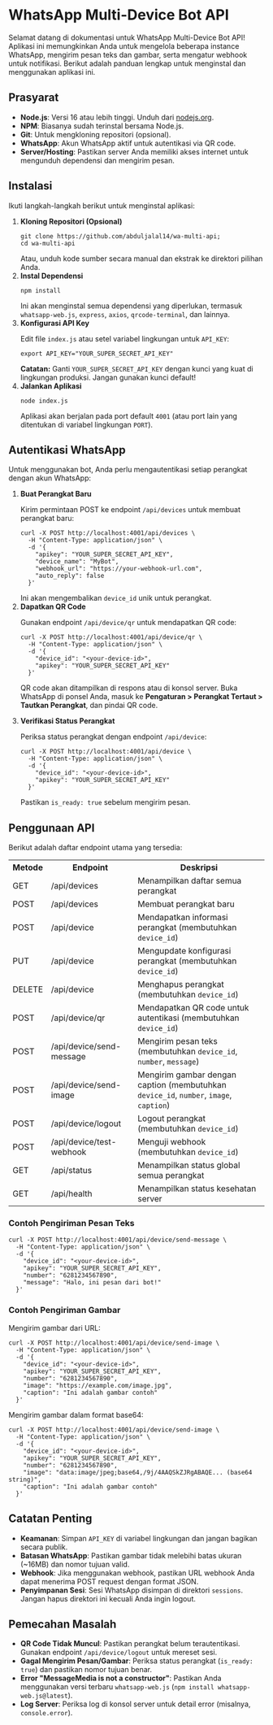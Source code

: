 <!DOCTYPE html>
<html lang="id">
<head>
  <meta charset="UTF-8">
  <meta name="viewport" content="width=device-width, initial-scale=1.0">
</head>
<body>
  <h1>WhatsApp Multi-Device Bot API</h1>
  <p>Selamat datang di dokumentasi untuk WhatsApp Multi-Device Bot API! Aplikasi ini memungkinkan Anda untuk mengelola beberapa instance WhatsApp, mengirim pesan teks dan gambar, serta mengatur webhook untuk notifikasi. Berikut adalah panduan lengkap untuk menginstal dan menggunakan aplikasi ini.</p>

  <h2>Prasyarat</h2>
  <ul>
    <li><strong>Node.js</strong>: Versi 16 atau lebih tinggi. Unduh dari <a href="https://nodejs.org">nodejs.org</a>.</li>
    <li><strong>NPM</strong>: Biasanya sudah terinstal bersama Node.js.</li>
    <li><strong>Git</strong>: Untuk mengkloning repositori (opsional).</li>
    <li><strong>WhatsApp</strong>: Akun WhatsApp aktif untuk autentikasi via QR code.</li>
    <li><strong>Server/Hosting</strong>: Pastikan server Anda memiliki akses internet untuk mengunduh dependensi dan mengirim pesan.</li>
  </ul>

  <h2>Instalasi</h2>
  <p>Ikuti langkah-langkah berikut untuk menginstal aplikasi:</p>
  <ol>
    <li><strong>Kloning Repositori (Opsional)</strong>
      <pre><code>git clone https://github.com/abduljalal14/wa-multi-api;
cd wa-multi-api</code></pre>
      Atau, unduh kode sumber secara manual dan ekstrak ke direktori pilihan Anda.
    </li>
    <li><strong>Instal Dependensi</strong>
      <pre><code>npm install</code></pre>
      Ini akan menginstal semua dependensi yang diperlukan, termasuk <code>whatsapp-web.js</code>, <code>express</code>, <code>axios</code>, <code>qrcode-terminal</code>, dan lainnya.
    </li>
    <li><strong>Konfigurasi API Key</strong>
      <p>Edit file <code>index.js</code> atau setel variabel lingkungan untuk <code>API_KEY</code>:</p>
      <pre><code>export API_KEY="YOUR_SUPER_SECRET_API_KEY"</code></pre>
      <div class="note">
        <strong>Catatan:</strong> Ganti <code>YOUR_SUPER_SECRET_API_KEY</code> dengan kunci yang kuat di lingkungan produksi. Jangan gunakan kunci default!
      </div>
    </li>
    <li><strong>Jalankan Aplikasi</strong>
      <pre><code>node index.js</code></pre>
      Aplikasi akan berjalan pada port default <code>4001</code> (atau port lain yang ditentukan di variabel lingkungan <code>PORT</code>).
    </li>
  </ol>

  <h2>Autentikasi WhatsApp</h2>
  <p>Untuk menggunakan bot, Anda perlu mengautentikasi setiap perangkat dengan akun WhatsApp:</p>
  <ol>
    <li><strong>Buat Perangkat Baru</strong>
      <p>Kirim permintaan POST ke endpoint <code>/api/devices</code> untuk membuat perangkat baru:</p>
      <pre><code>curl -X POST http://localhost:4001/api/devices \
  -H "Content-Type: application/json" \
  -d '{
    "apikey": "YOUR_SUPER_SECRET_API_KEY",
    "device_name": "MyBot",
    "webhook_url": "https://your-webhook-url.com",
    "auto_reply": false
  }'</code></pre>
      Ini akan mengembalikan <code>device_id</code> unik untuk perangkat.
    </li>
    <li><strong>Dapatkan QR Code</strong>
      <p>Gunakan endpoint <code>/api/device/qr</code> untuk mendapatkan QR code:</p>
      <pre><code>curl -X POST http://localhost:4001/api/device/qr \
  -H "Content-Type: application/json" \
  -d '{
    "device_id": "&lt;your-device-id&gt;",
    "apikey": "YOUR_SUPER_SECRET_API_KEY"
  }'</code></pre>
      <p>QR code akan ditampilkan di respons atau di konsol server. Buka WhatsApp di ponsel Anda, masuk ke <strong>Pengaturan > Perangkat Tertaut > Tautkan Perangkat</strong>, dan pindai QR code.</p>
    </li>
    <li><strong>Verifikasi Status Perangkat</strong>
      <p>Periksa status perangkat dengan endpoint <code>/api/device</code>:</p>
      <pre><code>curl -X POST http://localhost:4001/api/device \
  -H "Content-Type: application/json" \
  -d '{
    "device_id": "&lt;your-device-id&gt;",
    "apikey": "YOUR_SUPER_SECRET_API_KEY"
  }'</code></pre>
      Pastikan <code>is_ready: true</code> sebelum mengirim pesan.
    </li>
  </ol>

  <h2>Penggunaan API</h2>
  <p>Berikut adalah daftar endpoint utama yang tersedia:</p>
  <table class="endpoint-table">
    <tr>
      <th>Metode</th>
      <th>Endpoint</th>
      <th>Deskripsi</th>
    </tr>
    <tr>
      <td>GET</td>
      <td>/api/devices</td>
      <td>Menampilkan daftar semua perangkat</td>
    </tr>
    <tr>
      <td>POST</td>
      <td>/api/devices</td>
      <td>Membuat perangkat baru</td>
    </tr>
    <tr>
      <td>POST</td>
      <td>/api/device</td>
      <td>Mendapatkan informasi perangkat (membutuhkan <code>device_id</code>)</td>
    </tr>
    <tr>
      <td>PUT</td>
      <td>/api/device</td>
      <td>Mengupdate konfigurasi perangkat (membutuhkan <code>device_id</code>)</td>
    </tr>
    <tr>
      <td>DELETE</td>
      <td>/api/device</td>
      <td>Menghapus perangkat (membutuhkan <code>device_id</code>)</td>
    </tr>
    <tr>
      <td>POST</td>
      <td>/api/device/qr</td>
      <td>Mendapatkan QR code untuk autentikasi (membutuhkan <code>device_id</code>)</td>
    </tr>
    <tr>
      <td>POST</td>
      <td>/api/device/send-message</td>
      <td>Mengirim pesan teks (membutuhkan <code>device_id</code>, <code>number</code>, <code>message</code>)</td>
    </tr>
    <tr>
      <td>POST</td>
      <td>/api/device/send-image</td>
      <td>Mengirim gambar dengan caption (membutuhkan <code>device_id</code>, <code>number</code>, <code>image</code>, <code>caption</code>)</td>
    </tr>
    <tr>
      <td>POST</td>
      <td>/api/device/logout</td>
      <td>Logout perangkat (membutuhkan <code>device_id</code>)</td>
    </tr>
    <tr>
      <td>POST</td>
      <td>/api/device/test-webhook</td>
      <td>Menguji webhook (membutuhkan <code>device_id</code>)</td>
    </tr>
    <tr>
      <td>GET</td>
      <td>/api/status</td>
      <td>Menampilkan status global semua perangkat</td>
    </tr>
    <tr>
      <td>GET</td>
      <td>/api/health</td>
      <td>Menampilkan status kesehatan server</td>
    </tr>
  </table>

  <h3>Contoh Pengiriman Pesan Teks</h3>
  <pre><code>curl -X POST http://localhost:4001/api/device/send-message \
  -H "Content-Type: application/json" \
  -d '{
    "device_id": "&lt;your-device-id&gt;",
    "apikey": "YOUR_SUPER_SECRET_API_KEY",
    "number": "6281234567890",
    "message": "Halo, ini pesan dari bot!"
  }'</code></pre>

  <h3>Contoh Pengiriman Gambar</h3>
  <p>Mengirim gambar dari URL:</p>
  <pre><code>curl -X POST http://localhost:4001/api/device/send-image \
  -H "Content-Type: application/json" \
  -d '{
    "device_id": "&lt;your-device-id&gt;",
    "apikey": "YOUR_SUPER_SECRET_API_KEY",
    "number": "6281234567890",
    "image": "https://example.com/image.jpg",
    "caption": "Ini adalah gambar contoh"
  }'</code></pre>
  <p>Mengirim gambar dalam format base64:</p>
  <pre><code>curl -X POST http://localhost:4001/api/device/send-image \
  -H "Content-Type: application/json" \
  -d '{
    "device_id": "&lt;your-device-id&gt;",
    "apikey": "YOUR_SUPER_SECRET_API_KEY",
    "number": "6281234567890",
    "image": "data:image/jpeg;base64,/9j/4AAQSkZJRgABAQE... (base64 string)",
    "caption": "Ini adalah gambar contoh"
  }'</code></pre>

  <h2>Catatan Penting</h2>
  <div class="note">
    <ul>
      <li><strong>Keamanan</strong>: Simpan <code>API_KEY</code> di variabel lingkungan dan jangan bagikan secara publik.</li>
      <li><strong>Batasan WhatsApp</strong>: Pastikan gambar tidak melebihi batas ukuran (~16MB) dan nomor tujuan valid.</li>
      <li><strong>Webhook</strong>: Jika menggunakan webhook, pastikan URL webhook Anda dapat menerima POST request dengan format JSON.</li>
      <li><strong>Penyimpanan Sesi</strong>: Sesi WhatsApp disimpan di direktori <code>sessions</code>. Jangan hapus direktori ini kecuali Anda ingin logout.</li>
    </ul>
  </div>

  <h2>Pemecahan Masalah</h2>
  <ul>
    <li><strong>QR Code Tidak Muncul</strong>: Pastikan perangkat belum terautentikasi. Gunakan endpoint <code>/api/device/logout</code> untuk mereset sesi.</li>
    <li><strong>Gagal Mengirim Pesan/Gambar</strong>: Periksa status perangkat (<code>is_ready: true</code>) dan pastikan nomor tujuan benar.</li>
    <li><strong>Error "MessageMedia is not a constructor"</strong>: Pastikan Anda menggunakan versi terbaru <code>whatsapp-web.js</code> (<code>npm install whatsapp-web.js@latest</code>).</li>
    <li><strong>Log Server</strong>: Periksa log di konsol server untuk detail error (misalnya, <code>console.error</code>).</li>
  </ul>

</body>
</html>